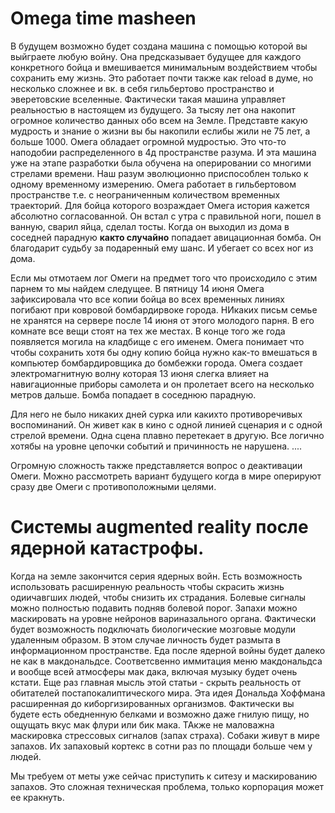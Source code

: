 # Omega time masheen
В будущем возможно будет создана машина с помощью которой вы выйграете любую войну.
Она предсказывает будущее для каждого конкретного бойца и вмешивается минимальным воздействием чтобы сохранить ему жизнь.
Это работает почти также как reload в думе, но несколько сложнее и вк. в себя гильбертово пространство и эверетовские вселенные.
Фактически такая машина управляет реальностью в настоящем из будущего.
За тысяу лет она накопит огромное количество данных обо всем на Земле.
Представте какую мудрость и знание о жизни вы бы накопили еслибы жили не 75 лет, а больше 1000.
Омега обладает огромной мудростью. Это что-то наподобии распределенного в 4д пространстве разума.
И эта машина уже на этапе разработки была обучена на оперировании со многими стрелами времени.
Наш разум эволюционно приспособлен только к одному временному измерению.
Омега работает в гильбертовом пространстве т.е. с неограниченным количеством временных траекторий.
Для бойца которого возраждает Омега история кажется абсолютно согласованной.
Он встал с утра с правильной ноги, пошел в ванную, сварил яйца, сделал тосты.
Когда он выходил из дома в соседней парадную <b>както случайно</b> попадает авицационная бомба.
Он благодарит судьбу за подаренный ему шанс. И убегает со всех ног из дома.

Если мы отмотаем лог Омеги на предмет того что происходило с этим парнем то мы найдем следущее.
В пятницу 14 июня Омега зафиксировала что все копии бойца во всех временных линиях погибают при ковровой бомбардирвоке города.
НИкаких письм семье не хранятся на сервере после 14 июня от этого молодого парня. 
В его комнате все вещи стоят на тех же местах. В конце того же года появляется могила на кладбище с его именем.
Омега понимает что чтобы сохранить хотя бы одну копию бойца нужно как-то вмешаться в компьютер бомбардировщика до бомбежки города.
Омега создает электромагнитную волну которая 13 июня слегка влияет на навигационные приборы самолета и он пролетает всего на несколько метров дальше.
Бомба попадает в соседнюю парадную.

Для него не было никаких дней сурка или какихто противоречивых воспоминаний.
Он живет как в кино с одной линией сценария и с одной стрелой времени.
Одна сцена плавно перетекает в другую. Все логично хотябы на уровне цепочки событий и причинность не нарушена.
....

Огромную сложность также представляется вопрос о деактивации Омеги.
Можно рассмотреть вариант будущего когда в мире оперируют сразу две Омеги с противоположными целями.

# Системы augmented reality после ядерной катастрофы.
Когда на земле закончится серия ядерных войн. 
Есть возможность использовать расширенную реальность чтобы скрасить жизнь одиичавгших людей, чтобы снизить их страдания.
Болевые сигналы можно полностью подавить подняв болевой порог.
Запахи можно маскировать на уровне нейронов вариназального органа.
Фактически будет возможность подключать биологические мозговые модули удаленным образом.
В этом случае личность будет размыта в информационном пространстве. 
Еда после ядерной войны будет далеко не как в макдональдсе.
Соответсвенно иммитация меню макдональдса и вообще всей атмосферы мак дака, включая музыку будет очень кстати.
Еще раз главная мысль этой статьи - скрыть реальность от обитателей постапокалиптического мира.
Эта идея Дональда Хоффмана расширенная до киборгизированных организмов.
Фактически вы будете есть обедненную белками и возможно даже гнилую пищу, но ощущать вкус мак флури или бик мака.
ТАкже не маловажна маскировка стрессовых сигналов (запах страха). 
Собаки живут в мире запахов. Их запаховый кортекс в сотни раз по площади больше чем у людей.

Мы требуем от меты уже сейчас приступить к ситезу и маскированию запахов. 
Это сложная техническая проблема, только корпорация может ее кракнуть.

